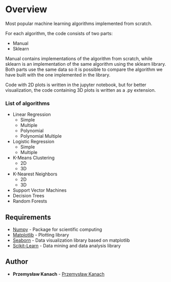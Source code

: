 # Overview

Most popular machine learning algorithms implemented from scratch.

For each algorithm, the code consists of two parts:
* Manual
* Sklearn

Manual contains implementations of the algorithm from scratch, while sklearn is an implementation of the same algorithm using the sklearn library.
Both parts use the same data so it is possible to compare the algorithm we have built with the one implemented in the library.

Code with 2D plots is written in the jupyter notebook, but for better visualization, the code containing 3D plots is written as a .py extension.

### List of algorithms

- Linear Regression
  * Simple
  * Multiple
  * Polynomial
  * Polynomial Multiple
- Logistic Regression
  * Simple
  * Multiple
- K-Means Clustering
  * 2D
  * 3D
- K-Nearest Neighbors
  * 2D
  * 3D
- Support Vector Machines
- Decision Trees
- Random Forests

## Requirements

* [Numpy](http://www.numpy.org) - Package for scientific computing
* [Matplotlib](https://matplotlib.org) - Plotting library
* [Seaborn](https://seaborn.pydata.org) - Data visualization library based on matplotlib
* [Scikit-Learn](https://scikit-learn.org/stable/) - Data mining and data analysis library

## Author

* **Przemysław Kanach** - [Przemysław Kanach](https://github.com/Przemoo16)

